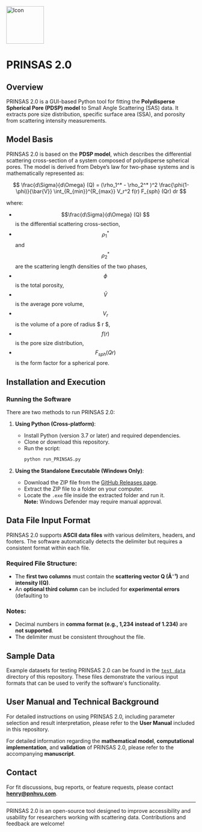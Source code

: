 <img src="src/neutron_bear.ico" alt="Icon" height="100"> 

# PRINSAS 2.0


## Overview
PRINSAS 2.0 is a GUI-based Python tool for fitting the **Polydisperse Spherical Pore (PDSP) model** to Small Angle Scattering (SAS) data. It extracts pore size distribution, specific surface area (SSA), and porosity from scattering intensity measurements.

## Model Basis
PRINSAS 2.0 is based on the **PDSP model**, which describes the differential scattering cross-section of a system composed of polydisperse spherical pores. The model is derived from Debye’s law for two-phase systems and is mathematically represented as:

$$
\frac{d\Sigma}{d\Omega} (Q) = (\rho_1^* - \rho_2^* )^2  \frac{\phi(1-\phi)}{\bar{V}} \int_{R_{min}}^{R_{max}} V_r^2 f(r) F_{sph} (Qr) dr
$$

where:
- $$\frac{d\Sigma}{d\Omega} (Q) $$ is the differential scattering cross-section,  
- $$\rho_1^* $$ and $$\rho_2^* $$ are the scattering length densities of the two phases,  
- $$\phi $$ is the total porosity,  
- $$\bar{V} $$ is the average pore volume,  
- $$V_r $$ is the volume of a pore of radius $ r $,  
- $$f(r) $$ is the pore size distribution,  
- $$F_{sph}(Qr) $$ is the form factor for a spherical pore.  

## Installation and Execution
### Running the Software
There are two methods to run PRINSAS 2.0:

1. **Using Python (Cross-platform)**:
   - Install Python (version 3.7 or later) and required dependencies.
   - Clone or download this repository.
   - Run the script:
     ```bash
     python run_PRINSAS.py
     ```

2. **Using the Standalone Executable (Windows Only)**:
   - Download the ZIP file from the [GitHub Releases page](https://github.com/henry-pnhvu/PRINSAS-2.0/releases).
   - Extract the ZIP file to a folder on your computer.
   - Locate the `.exe` file inside the extracted folder and run it.  
     **Note:** Windows Defender may require manual approval.

## Data File Input Format
PRINSAS 2.0 supports **ASCII data files** with various delimiters, headers, and footers. The software automatically detects the delimiter but requires a consistent format within each file.  

### Required File Structure:
- The **first two columns** must contain the **scattering vector Q (Å⁻¹)** and **intensity I(Q)**.  
- An **optional third column** can be included for **experimental errors** (defaulting to

### Notes:
- Decimal numbers in **comma format (e.g., 1,234 instead of 1.234)** are **not supported**.  
- The delimiter must be consistent throughout the file.  

  
## Sample Data
Example datasets for testing PRINSAS 2.0 can be found in the [`test data`](https://github.com/henry-pnhvu/PRINSAS-2.0/tree/main/test%20data) directory of this repository. These files demonstrate the various input formats that can be used to verify the software's functionality.  


## User Manual and Technical Background
For detailed instructions on using PRINSAS 2.0, including parameter selection and result interpretation, please refer to the **User Manual** included in this repository.

For detailed information regarding the **mathematical model**, **computational implementation**, and **validation** of PRINSAS 2.0, please refer to the accompanying **manuscript**.

## Contact
For fit discussions, bug reports, or feature requests, please contact **henry@pnhvu.com**.

---
PRINSAS 2.0 is an open-source tool designed to improve accessibility and usability for researchers working with scattering data. Contributions and feedback are welcome!

